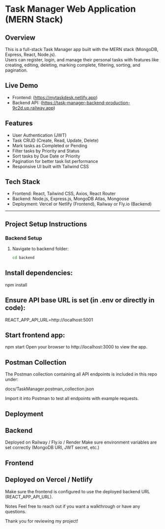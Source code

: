 # Task Manager Web Application (MERN Stack)

## Overview
This is a full-stack Task Manager app built with the MERN stack (MongoDB, Express, React, Node.js).  
Users can register, login, and manage their personal tasks with features like creating, editing, deleting, marking complete, filtering, sorting, and pagination.

## Live Demo
- Frontend: (https://mytaskdesk.netlify.app)  
- Backend API: (https://task-manager-backend-production-9c2d.up.railway.app)

## Features
- User Authentication (JWT)
- Task CRUD (Create, Read, Update, Delete)
- Mark tasks as Completed or Pending
- Filter tasks by Priority and Status
- Sort tasks by Due Date or Priority
- Pagination for better task list performance
- Responsive UI built with Tailwind CSS

## Tech Stack
- Frontend: React, Tailwind CSS, Axios, React Router
- Backend: Node.js, Express.js, MongoDB Atlas, Mongoose
- Deployment: Vercel or Netlify (Frontend), Railway or Fly.io (Backend)

---

## Project Setup Instructions

### Backend Setup
1. Navigate to backend folder:
   ```bash
   cd backend
## Install dependencies:
npm install

## Ensure API base URL is set (in .env or directly in code):


REACT_APP_API_URL=http://localhost:5001

## Start frontend app:

npm start
Open your browser to http://localhost:3000 to view the app.



## Postman Collection
The Postman collection containing all API endpoints is included in this repo under:

docs/TaskManager.postman_collection.json

Import it into Postman to test all endpoints with example requests.

## Deployment
## Backend
Deployed on Railway / Fly.io / Render
Make sure environment variables are set correctly (MongoDB URI, JWT secret, etc.)

## Frontend
## Deployed on Vercel / Netlify
Make sure the frontend is configured to use the deployed backend URL (REACT_APP_API_URL).


Notes
Feel free to reach out if you want a walkthrough or have any questions.

Thank you for reviewing my project!
